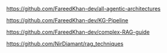 https://github.com/FareedKhan-dev/all-agentic-architectures

https://github.com/FareedKhan-dev/KG-Pipeline

https://github.com/FareedKhan-dev/complex-RAG-guide

https://github.com/NirDiamant/rag_techniques
